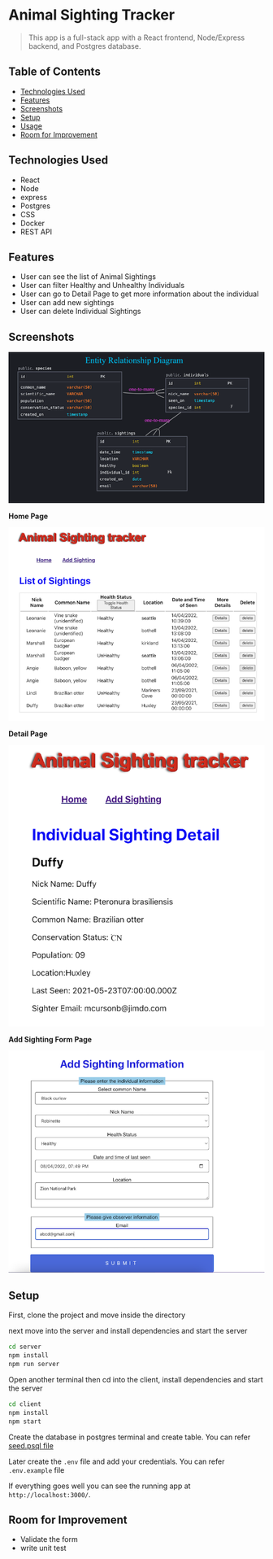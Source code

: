 # Animal Sighting Tracker

> This app is a full-stack app with a React frontend, Node/Express backend, and Postgres database.

## Table of Contents

- [Technologies Used](#technologies-used)
- [Features](#features)
- [Screenshots](#screenshots)
- [Setup](#setup)
- [Usage](#usage)
- [Room for Improvement](#room-for-improvement)

## Technologies Used

- React
- Node
- express
- Postgres
- CSS
- Docker
- REST API

## Features

- User can see the list of Animal Sightings
- User can filter Healthy and Unhealthy Individuals
- User can go to Detail Page to get more information about the individual
- User can add new sightings
- User can delete Individual Sightings

## Screenshots

![erd](./screenshots/erd.png)

**Home Page**

![Home Page](./screenshots/homepage.png)

**Detail Page**

![Detail Page](./screenshots/detailpage.png)

**Add Sighting Form Page**

![Add Sighting Form Page](./screenshots/add-sighting.png)

<!-- If you have screenshots you'd like to share, include them here. -->

## Setup

First, clone the project and move inside the directory

next move into the server and install dependencies and start the server

```bash
cd server
npm install
npm run server
```

Open another terminal then cd into the client, install dependencies and start the server

```bash
cd client
npm install
npm start
```

Create the database in postgres terminal and create table. You can refer [seed.psql file](./server/db/seed.psql)

Later create the `.env` file and add your credentials. You can refer `.env.example` file

If everything goes well you can see the running app at `http://localhost:3000/`.

## Room for Improvement

- Validate the form
- write unit test
